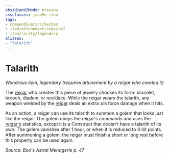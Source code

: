 ```yaml
---
obsidianUIMode: preview
cssclasses: json5e-item
tags:
- compendium/src/5e/bam
- item/attunement/required
- item/rarity/legendary
aliases: 
- "Talarith"
---
```

# Talarith
*Wondrous item, legendary (requires attunement by a reigar who created it)*  


The [reigar](Mechanics/bestiary/celestial/reigar-bam.md) who creates this piece of jewelry chooses its form: bracelet, brooch, diadem, or necklace. While the reigar wears the talarith, any weapon wielded by the [reigar](Mechanics/bestiary/celestial/reigar-bam.md) deals an extra `1d6` force damage when it hits.

As an action, a reigar can use its talarith to summon a golem that looks just like the reigar. The golem obeys the reigar's commands and uses the [reigar's](Mechanics/bestiary/celestial/reigar-bam.md) statistics, except it is a Construct that doesn't have a talarith of its own. The golem vanishes after 1 hour, or when it is reduced to 0 hit points. After summoning a golem, the reigar must finish a short or long rest before this property can be used again.

*Source: Boo's Astral Menagerie p. 47*